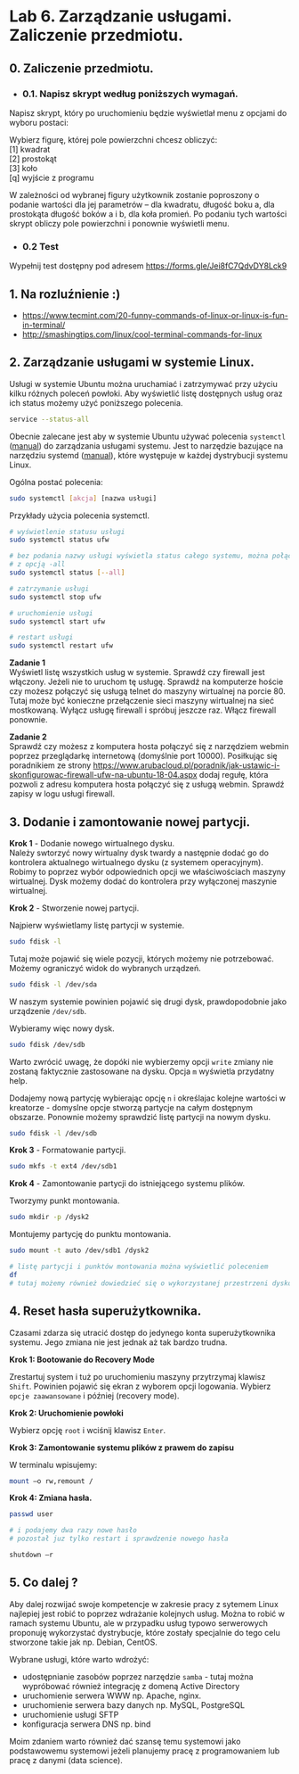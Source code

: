 # Lab 6. Zarządzanie usługami. Zaliczenie przedmiotu.

## **0. Zaliczenie przedmiotu.**

* ### **0.1. Napisz skrypt według poniższych wymagań.**

Napisz skrypt, który po uruchomieniu będzie wyświetlał menu z opcjami do wyboru postaci: 

Wybierz figurę, której pole powierzchni chcesz obliczyć:  
[1] kwadrat  
[2] prostokąt  
[3] koło  
[q] wyjście z programu  

W zależności od wybranej figury użytkownik zostanie poproszony o podanie wartości dla jej parametrów – dla kwadratu, długość boku a, dla prostokąta długość boków a i b, dla koła promień. 
Po podaniu tych wartości skrypt obliczy pole powierzchni i ponownie wyświetli menu.

* ### **0.2 Test**
Wypełnij test dostępny pod adresem https://forms.gle/Jei8fC7QdvDY8Lck9


## **1. Na rozluźnienie :)**

* https://www.tecmint.com/20-funny-commands-of-linux-or-linux-is-fun-in-terminal/
* http://smashingtips.com/linux/cool-terminal-commands-for-linux


## **2. Zarządzanie usługami w systemie Linux.**

Usługi w systemie Ubuntu można uruchamiać i zatrzymywać przy użyciu kilku różnych poleceń powłoki. Aby wyświetlić listę dostępnych usług oraz ich status możemy użyć poniższego polecenia.

```bash
service --status-all
```

Obecnie zalecane jest aby w systemie Ubuntu używać polecenia `systemctl` ([manual](http://manpages.ubuntu.com/manpages/focal/en/man1/systemctl.1.html)) do zarządzania usługami systemu. Jest to narzędzie bazujące na narzędziu systemd ([manual](http://manpages.ubuntu.com/manpages/focal/en/man1/systemd.1.html)), które występuje w każdej dystrybucji systemu Linux.

Ogólna postać polecenia:
```bash
sudo systemctl [akcja] [nazwa usługi]
```

Przykłady użycia polecenia systemctl.
```bash
# wyświetlenie statusu usługi
sudo systemctl status ufw

# bez podania nazwy usługi wyświetla status całego systemu, można połączyć
# z opcją -all
sudo systemctl status [--all]

# zatrzymanie usługi
sudo systemctl stop ufw

# uruchomienie usługi
sudo systemctl start ufw

# restart usługi
sudo systemctl restart ufw

```

**Zadanie 1**  
Wyświetl listę wszystkich usług w systemie. Sprawdź czy firewall jest włączony. Jeżeli nie to uruchom tę usługę. Sprawdź na komputerze hoście czy możesz połączyć się usługą telnet do maszyny wirtualnej na porcie 80. Tutaj może być konieczne przełączenie sieci maszyny wirtualnej na sieć mostkowaną. Wyłącz usługę firewall i spróbuj jeszcze raz. Włącz firewall ponownie.

**Zadanie 2**  
Sprawdź czy możesz z komputera hosta połączyć się z narzędziem webmin poprzez przeglądarkę internetową (domyślnie port 10000). Posiłkując się poradnikiem ze strony https://www.arubacloud.pl/poradnik/jak-ustawic-i-skonfigurowac-firewall-ufw-na-ubuntu-18-04.aspx dodaj regułę, która pozwoli z adresu komputera hosta połączyć się z usługą webmin. Sprawdź zapisy w logu usługi firewall.


## **3. Dodanie i zamontowanie nowej partycji.**

**Krok 1** - Dodanie nowego wirtualnego dysku.  
Należy swtorzyć nowy wirtualny dysk twardy a następnie dodać go do kontrolera aktualnego wirtualnego dysku (z systemem operacyjnym). Robimy to poprzez wybór odpowiednich opcji we właściwościach maszyny wirtualnej. Dysk możemy dodać do kontrolera przy wyłączonej maszynie wirtualnej.

**Krok 2** - Stworzenie nowej partycji.  

Najpierw wyświetlamy listę partycji w systemie.
```bash
sudo fdisk -l
```

Tutaj może pojawić się wiele pozycji, których możemy nie potrzebować. Możemy ograniczyć widok do wybranych urządzeń.

```bash
sudo fdisk -l /dev/sda
```

W naszym systemie powinien pojawić się drugi dysk, prawdopodobnie jako urządzenie `/dev/sdb`.

Wybieramy więc nowy dysk.
```bash
sudo fdisk /dev/sdb
```

Warto zwrócić uwagę, że dopóki nie wybierzemy opcji `write` zmiany nie zostaną faktycznie zastosowane na dysku. Opcja `m` wyświetla przydatny help.

Dodajemy nową partycję wybierając opcję `n` i określajac kolejne wartości w kreatorze - domyslne opcje stworzą partycje na całym dostępnym obszarze. Ponownie możemy sprawdzić listę partycji na nowym dysku.

```bash
sudo fdisk -l /dev/sdb
```
**Krok 3** - Formatowanie partycji.

```bash
sudo mkfs -t ext4 /dev/sdb1
```

**Krok 4** - Zamontowanie partycji do istniejącego systemu plików.

Tworzymy punkt montowania.
```bash
sudo mkdir -p /dysk2
```

Montujemy partycję do punktu montowania.
```bash
sudo mount -t auto /dev/sdb1 /dysk2

# listę partycji i punktów montowania można wyświetlić poleceniem
df
# tutaj możemy również dowiedzieć się o wykorzystanej przestrzeni dyskowej
```


## **4. Reset hasła superużytkownika.**

Czasami zdarza się utracić dostęp do jedynego konta superużytkownika systemu. Jego zmiana nie jest jednak aż tak bardzo trudna.

**Krok 1: Bootowanie do Recovery Mode**

Zrestartuj system i tuż po uruchomieniu maszyny przytrzymaj klawisz `Shift`. Powinien pojawić się ekran z wyborem opcji logowania. Wybierz `opcje zaawansowane` i później (recovery mode).

**Krok 2: Uruchomienie powłoki**

Wybierz opcję `root` i wciśnij klawisz `Enter`.

**Krok 3: Zamontowanie systemu plików z prawem do zapisu**

W terminalu wpisujemy:
```bash
mount –o rw,remount /
```

**Krok 4: Zmiana hasła.**

```bash
passwd user

# i podajemy dwa razy nowe hasło
# pozostał juz tylko restart i sprawdzenie nowego hasła

shutdown –r
```


## **5. Co dalej ?**

Aby dalej rozwijać swoje kompetencje w zakresie pracy z sytemem Linux najlepiej jest robić to poprzez wdrażanie kolejnych usług.
Można to robić w ramach systemu Ubuntu, ale w przypadku usług typowo serwerowych proponuję wykorzystać dystrybucje, które zostały specjalnie do tego celu stworzone takie jak np. Debian, CentOS.

Wybrane usługi, które warto wdrożyć:
* udostępnianie zasobów poprzez narzędzie `samba` - tutaj można wypróbować również integrację z domeną Active Directory
* uruchomienie serwera WWW np. Apache, nginx.
* uruchomienie serwera bazy danych np. MySQL, PostgreSQL
* uruchomienie usługi SFTP
* konfiguracja serwera DNS np. bind
  
Moim zdaniem warto również dać szansę temu systemowi jako podstawowemu systemowi jeżeli planujemy pracę z programowaniem lub pracę z danymi (data science).